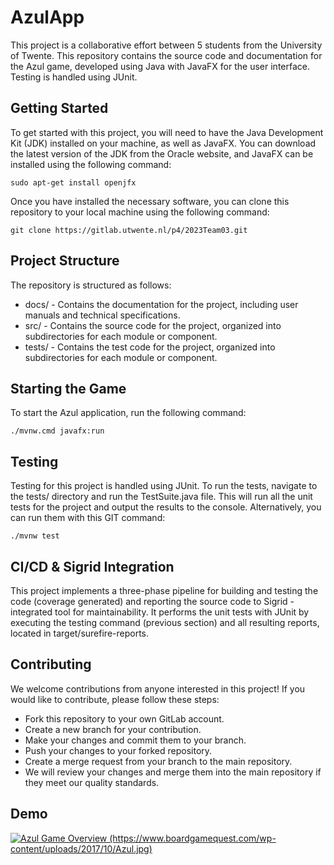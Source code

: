 # AzulApp
This project is a collaborative effort between 5 students from the University of Twente.
This repository contains the source code and documentation for the Azul game, developed using Java with JavaFX for the user interface. Testing is handled using JUnit. 

## Getting Started
To get started with this project, you will need to have the Java Development Kit (JDK) installed on your machine, as well as JavaFX. You can download the latest version of the JDK from the Oracle website, and JavaFX can be installed using the following command:
```
sudo apt-get install openjfx
```
Once you have installed the necessary software, you can clone this repository to your local machine using the following command:
```
git clone https://gitlab.utwente.nl/p4/2023Team03.git
```
## Project Structure
The repository is structured as follows:

- docs/ - Contains the documentation for the project, including user manuals and technical specifications.
- src/ - Contains the source code for the project, organized into subdirectories for each module or component.
- tests/ - Contains the test code for the project, organized into subdirectories for each module or component.
## Starting the Game
To start the Azul application, run the following command:
```
./mvnw.cmd javafx:run
```

## Testing
Testing for this project is handled using JUnit. To run the tests, navigate to the tests/ directory and run the TestSuite.java file. This will run all the unit tests for the project and output the results to the console. Alternatively, you can run them with this GIT command:
```
./mvnw test
```

## CI/CD & Sigrid Integration
This project implements a three-phase pipeline for building and testing the code (coverage generated) and reporting the source code to Sigrid - integrated tool for maintainability.
It performs the unit tests with JUnit by executing the testing command (previous section) and all resulting reports, located in target/surefire-reports.

## Contributing
We welcome contributions from anyone interested in this project! If you would like to contribute, please follow these steps:

- Fork this repository to your own GitLab account.
- Create a new branch for your contribution.
- Make your changes and commit them to your branch.
- Push your changes to your forked repository.
- Create a merge request from your branch to the main repository.
- We will review your changes and merge them into the main repository if they meet our quality standards.

## Demo
[![Azul Game Overview (https://www.boardgamequest.com/wp-content/uploads/2017/10/Azul.jpg)](https://img.youtube.com/vi/VIDEO_ID_HERE/0.jpg)](https://youtu.be/vTB8TIt_PJw)


